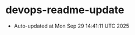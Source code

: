# devops-readme-update
<!--START_SECTION:activity-->
- Auto-updated at Mon Sep 29 14:41:11 UTC 2025
<!--END_SECTION:activity-->
